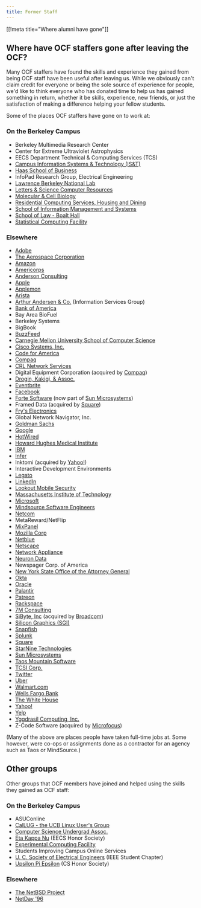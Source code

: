 ```yaml
---
title: Former Staff
---
```


[[!meta title="Where alumni have gone"]]

## Where have OCF staffers gone after leaving the OCF?

Many OCF staffers have found the skills and experience they gained from being
OCF staff have been useful after leaving us. While we obviously can't claim
credit for everyone or being the sole source of experience for people, we'd
like to think everyone who has donated time to help us has gained something in
return, whether it be skills, experience, new friends, or just the satisfaction
of making a difference helping your fellow students.

Some of the places OCF staffers have gone on to work at:

### On the Berkeley Campus

- Berkeley Multimedia Research Center
- Center for Extreme Ultraviolet Astrophysics
- EECS Department Technical & Computing Services (TCS)
- [Campus Information Systems & Technology (IS&T)](http://ist.berkeley.edu/)
- [Haas School of Business](http://www.haas.berkeley.edu/)
- InfoPad Research Group, Electrical Engineering
- [Lawrence Berkeley National Lab](http://www.lbl.gov/)
- [Letters & Science Computer Resources](http://ls.berkeley.edu/lscr/)
- [Molecular & Cell Biology](https://mcb.berkeley.edu)
- [Residential Computing Services, Housing and Dining](http://www.rescomp.berkeley.edu)
- [School of Information Management and Systems](http://www.sims.berkeley.edu/)
- [School of Law - Boalt Hall](http://www.law.berkeley.edu/)
- [Statistical Computing Facility](http://statistics.berkeley.edu/computing)

### Elsewhere

- [Adobe](http://www.adobe.com)
- [The Aerospace Corporation](http://www.aerospace.org)
- [Amazon](http://www.amazon.com)
- [Americorps](http://www.nationalservice.gov/programs/americorps)
- [Anderson Consulting](http://www.andersonconsultinggroup.com)
- [Apple](http://www.apple.com/)
- [Applemon](https://applemon.com/)
- [Arista](https://www.arista.com/en/)
- [Arthur Andersen & Co.](http://www.arthurandersen.com/) (Information Services Group)
- [Bank of America](http://www.bofa.com/)
- Bay Area BioFuel
- Berkeley Systems
- BigBook
- [BuzzFeed](http://www.buzzfeed.com)
- [Carnegie Mellon University School of Computer Science](http://www.cs.cmu.edu/)
- [Cisco Systems, Inc.](http://www.cisco.com/)
- [Code for America](http://www.codeforamerica.org)
- [Compaq](http://www.compaq.com/)
- [CRL Network Services](http://www.crl.com/)
- Digital Equipment Corporation (acquired by [Compaq](http://www.compaq.com/))
- [Drogin, Kakigi, & Assoc.](http://www.dkstat.com/)
- [Eventbrite](https://www.eventbrite.com)
- [Facebook](https://www.facebook.com)
- [Forte Software](http://www.forte.com/) (now part of [Sun Microsystems](http://www.sun.com/))
- Framed Data (acquired by [Square](http://www.squareup.com))
- [Fry's Electronics](http://www.outpost.com/)
- Global Network Navigator, Inc.
- [Goldman Sachs](http://www.goldmansachs.com/)
- [Google](https://www.google.com)
- [HotWired](http://www.hotwired.com/)
- [Howard Hughes Medical Institute](http://www.hhmi.org/)
- [IBM](http://www.ibm.com/)
- [Infer](https://www.infer.com)
- Inktomi (acquired by [Yahoo!](https://www.yahoo.com))
- Interactive Development Environments
- [Legato](http://www.legato.com/)
- [LinkedIn](https://www.linkedin.com)
- [Lookout Mobile Security](https://www.lookout.com)
- [Massachusetts Institute of Technology](http://web.mit.edu)
- [Microsoft](http://www.microsoft.com/)
- [Mindsource Software Engineers](http://www.mindsrc.com/)
- [Netcom](http://www.netcom.com/)
- MetaReward/NetFlip
- [MixPanel](http://www.mixpanel.com)
- [Mozilla Corp](http://www.mozilla.org)
- [Netblue](http://www.netblue.com/)
- [Netscape](http://www.netscape.com/)
- [Network Appliance](http://www.netapp.com/)
- [Neuron Data](http://www.neurondata.com/)
- Newspager Corp. of America
- [New York State Office of the Attorney General](https://ag.ny.gov)
- [Okta](https://www.okta.com)
- [Oracle](http://www.oracle.com/)
- [Palantir](https://www.palantir.com)
- [Patreon](https://www.patreon.com/)
- [Rackspace](http://www.rackspace.com)
- [7M Consulting](http://www.7mconsulting.com)
- [SiByte, Inc](http://sibyte.broadcom.com) (acquired by [Broadcom](http://www.broadcom.com))
- [Silicon Graphics (SGI)](http://www.sgi.com/)
- [Snapfish](http://www.snapfish.com/)
- [Splunk](http://www.splunk.com/)
- [Square](http://www.squareup.com)
- [StarNine Technologies](http://www.starnine.com/)
- [Sun Microsystems](http://www.sun.com/)
- [Taos Mountain Software](http://www.taos.com)
- [TCSI Corp.](http://www.tcs.com/)
- [Twitter](https://twitter.com)
- [Uber](https://www.uber.com)
- [Walmart.com](http://www.walmart.com/)
- [Wells Fargo Bank](http://www.wellsfargo.com/)
- [The White House](https://www.whitehouse.gov)
- [Yahoo!](http://www.yahoo.com)
- [Yelp](https://www.yelp.com/)
- [Yggdrasil Computing, Inc.](http://www.yggdrasil.com/)
- Z-Code Software (acquired by [Microfocus](http://www.microfocus.com))

(Many of the above are places people have taken full-time jobs at. Some
however, were co-ops or assignments done as a contractor for an agency such as
Taos or MindSource.)

## Other groups

Other groups that OCF members have joined and helped using the skills they
gained as OCF staff:

### On the Berkeley Campus

- ASUConline
- [CalLUG - the UCB Linux User's Group](https://www.ocf.berkeley.edu/~linux/)
- [Computer Science Undergrad Assoc.](http://www.csua.berkeley.edu/)
- [Eta Kappa Nu](http://www-hkn.eecs.berkeley.edu/) (EECS Honor Society)
- [Experimental Computing Facility](https://callink.berkeley.edu/organization/xcf)
- Students Improving Campus Online Services
- [U. C. Society of Electrical Engineers](https://ieee.berkeley.edu) (IEEE Student Chapter)
- [Upsilon Pi Epsilon](http://upe.berkeley.edu/) (CS Honor Society)

### Elsewhere

- [The NetBSD Project](http://www.netbsd.org/)
- [NetDay '96](https://en.wikipedia.org/wiki/NetDay#NetDay_.2796)
